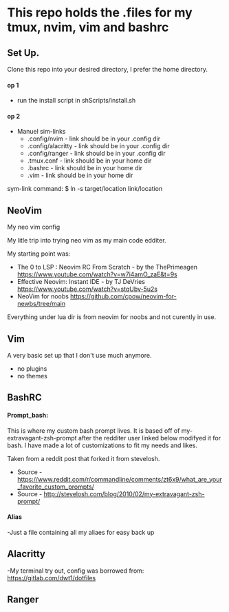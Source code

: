 # This repo holds the .files for my tmux, nvim, vim and bashrc

## Set Up.
Clone this repo into your desired directory, I prefer the home directory.

#### op 1
- run the install script in shScripts/install.sh

#### op 2
- Manuel sim-links
    * .config/nvim      - link should be in your .config dir
    * .config/alacritty - link should be in your .config dir
    * .config/ranger    - link should be in your .config dir
    * .tmux.conf        - link should be in your home dir
    * .bashrc           - link should be in your home dir
    * .vim              - link should be in your home dir

sym-link command:
$ ln -s target/location link/location

## NeoVim
My neo vim config

My litle trip into trying neo vim as my main code edditer.

My starting point was:

- The 0 to LSP : Neovim RC From Scratch - by the ThePrimeagen
https://www.youtube.com/watch?v=w7i4amO_zaE&t=9s
- Effective Neovim: Instant IDE - by TJ DeVries
https://www.youtube.com/watch?v=stqUbv-5u2s
- NeoVim for noobs
https://github.com/cpow/neovim-for-newbs/tree/main

Everything under lua dir is from neovim for noobs and not curently in use.

## Vim
A very basic set up that I don't use much anymore.
- no plugins
- no themes

## BashRC
#### Prompt_bash:
This is where my custom bash prompt lives. It is based off of my-extravagant-zsh-prompt
after the redditer user linked below modifyed it for bash. I have made a lot of customizations
to fit my needs and likes.

Taken from a reddit post that forked it from stevelosh.
- Source - https://www.reddit.com/r/commandline/comments/zt6x9/what_are_your_favorite_custom_prompts/
- Source - http://stevelosh.com/blog/2010/02/my-extravagant-zsh-prompt/

#### Alias
-Just a file containing all my aliaes for easy back up

## Alacritty
-My terminal try out, config was borrowed from:
https://gitlab.com/dwt1/dotfiles

## Ranger
